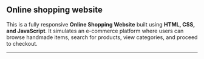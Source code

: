 ## Online shopping website 

This is a fully responsive **Online Shopping Website** built using **HTML, CSS, and JavaScript**. It simulates an e-commerce platform where users can browse handmade items, search for products, view categories, and proceed to checkout.

---
